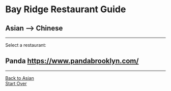# Bay Ridge Restaurant Guide
## Asian --> Chinese
---
Select a restaurant:
## Panda https://www.pandabrooklyn.com/
---
[Back to Asian](asian.md)    
[Start Over](../home.md)